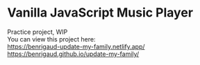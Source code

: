 # Vanilla JavaScript Music Player

Practice project, WIP<br>
You can view this project here:<br>
https://benrigaud-update-my-family.netlify.app/ <br>
https://benrigaud.github.io/update-my-family/
